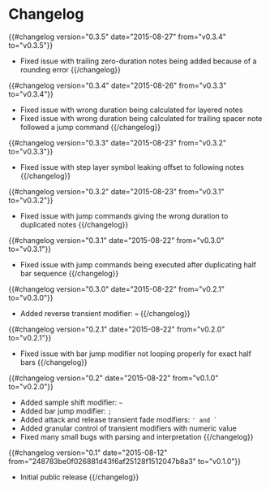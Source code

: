 # Changelog

{{#changelog version="0.3.5" date="2015-08-27" from="v0.3.4" to="v0.3.5"}}
- Fixed issue with trailing zero-duration notes being added because of a rounding error
{{/changelog}}

{{#changelog version="0.3.4" date="2015-08-26" from="v0.3.3" to="v0.3.4"}}
- Fixed issue with wrong duration being calculated for layered notes
- Fixed issue with wrong duration being calculated for trailing spacer note followed a jump command
{{/changelog}}

{{#changelog version="0.3.3" date="2015-08-23" from="v0.3.2" to="v0.3.3"}}
- Fixed issue with step layer symbol leaking offset to following notes
{{/changelog}}

{{#changelog version="0.3.2" date="2015-08-23" from="v0.3.1" to="v0.3.2"}}
- Fixed issue with jump commands giving the wrong duration to duplicated notes
{{/changelog}}

{{#changelog version="0.3.1" date="2015-08-22" from="v0.3.0" to="v0.3.1"}}
- Fixed issue with jump commands being executed after duplicating half bar sequence
{{/changelog}}

{{#changelog version="0.3.0" date="2015-08-22" from="v0.2.1" to="v0.3.0"}}
- Added reverse transient modifier: ```≈```
{{/changelog}}

{{#changelog version="0.2.1" date="2015-08-22" from="v0.2.0" to="v0.2.1"}}
- Fixed issue with bar jump modifier not looping properly for exact half bars
{{/changelog}}

{{#changelog version="0.2" date="2015-08-22" from="v0.1.0" to="v0.2.0"}}
- Added sample shift modifier: ```~```
- Added bar jump modifier: ```;```
- Added attack and release transient fade modifiers: ```' and ` ```
- Added granular control of transient modifiers with numeric value
- Fixed many small bugs with parsing and interpretation
{{/changelog}}

{{#changelog version="0.1" date="2015-08-12" from="248783be0f026881d43f6af25128f1512047b8a3" to="v0.1.0"}}
- Initial public release
{{/changelog}}

